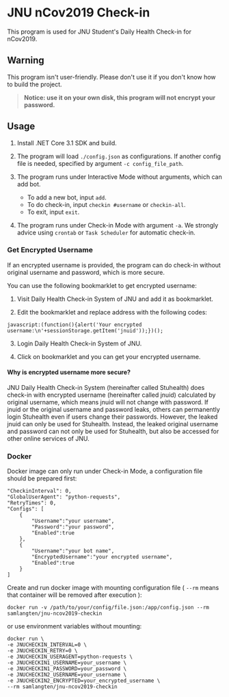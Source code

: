 # JNU nCov2019 Check-in

This program is used for JNU Student's Daily Health Check-in for nCov2019.

## Warning

This program isn't user-friendly. Please don't use it if you don't know how to build the project.

> **Notice: use it on your own disk, this program will not encrypt your password.**

## Usage

1. Install .NET Core 3.1 SDK and build.

2. The program will load ```./config.json``` as configurations. If another config file is needed, specified by argument ```-c config_file_path```.

3. The program runs under Interactive Mode without arguments, which can add bot.

    * To add a new bot, input ```add```.
    * To do check-in, input ```checkin #username``` or ```checkin-all```.
    * To exit, input ```exit```.

4. The program runs under Check-in Mode with argument ```-a```. We strongly advice using ```crontab``` or ```Task Scheduler``` for automatic check-in.

### Get Encrypted Username

If an encrypted username is provided, the program can do check-in without original username and password, which is more secure.

You can use the following bookmarklet to get encrypted username:

1. Visit Daily Health Check-in System of JNU and add it as bookmarklet.

2. Edit the bookmarklet and replace address with the following codes:

```
javascript:(function(){alert('Your encrypted username:\n'+sessionStorage.getItem('jnuid'));})();
```

3. Login Daily Health Check-in System of JNU.

4. Click on bookmarklet and you can get your encrypted username.

#### Why is encrypted username more secure?
JNU Daily Health Check-in System (hereinafter called Stuhealth) does check-in with encrypted username (hereinafter called jnuid) calculated by original username, which means jnuid will not change with password. If jnuid or the original username and password leaks, others can permanently login Stuhealth even if users change their passwords. However, the leaked jnuid can only be used for Stuhealth. Instead, the leaked original username and password can not only be used for Stuhealth, but also be accessed for other online services of JNU.


### Docker

Docker image can only run under Check-in Mode, a configuration file should be prepared first:

```
"CheckinInterval": 0,
"GlobalUserAgent": "python-requests",
"RetryTimes": 0,
"Configs": [
    {
        "Username":"your username",
        "Password":"your password",
        "Enabled":true
    },
    {
        "Username":"your bot name",
        "EncryptedUsername":"your encrypted username",
        "Enabled":true
    }
]
```

Create and run docker image with mounting configuration file ( ```--rm``` means that container will be removed after execution ):

```
docker run -v /path/to/your/config/file.json:/app/config.json --rm samlangten/jnu-ncov2019-checkin
```

or use environment variables without mounting:

```
docker run \
-e JNUCHECKIN_INTERVAL=0 \
-e JNUCHECKIN_RETRY=0 \
-e JNUCHECKIN_USERAGENT=python-requests \
-e JNUCHECKIN1_USERNAME=your_username \
-e JNUCHECKIN1_PASSWORD=your_password \
-e JNUCHECKIN2_USERNAME=your_username \
-e JNUCHECKIN2_ENCRYPTED=your_encrypted_username \
--rm samlangten/jnu-ncov2019-checkin
```
